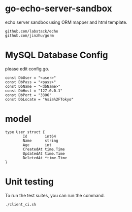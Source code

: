 # go-echo-server-sandbox
echo server sandbox using ORM mapper and html template.


```
github.com/labstack/echo
github.com/jinzhu/gorm
```

# MySQL Database Config
please edit config.go.

```
const DbUser = "<user>"
const DbPass = "<pass>"
const DbName = "<dbName>"
const DbHost = "127.0.0.1"
const DbPort = "3306"
const DbLocate = "Asia%2FTokyo"
```

# model
```
type User struct {
		Id        int64
		Name      string
		Age       int
		CreatedAt time.Time
		UpdatedAt time.Time
		DeletedAt *time.Time
}
```

# Unit testing
To run the  test suites, you can run the command.

```
./client_ci.sh
```
